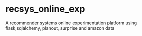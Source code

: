 # recsys_online_exp
A recommender systems online experimentation platform using flask,sqlalchemy, planout, surprise and amazon data
